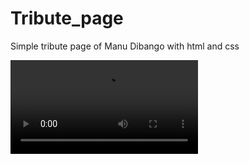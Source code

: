 # Tribute_page
Simple tribute page of Manu Dibango with html and css

![](vid/tributepagevideo.WEBM)
